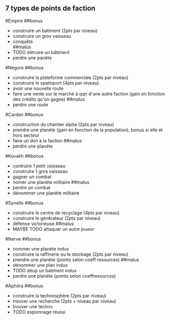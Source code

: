 7 types de points de faction
---------------------

#Empire
##bonus
- construire un batiment (2pts par niveau)
- construire un gros vaisseau 
- conquête	
##malus
- TODO détruire un bâtiment
- perdre une panète 


#Négore
##bonus
- construire la plateforme commerciale (2pts par niveau)
- construire le spatioport (4pts par niveau)
- avoir une nouvelle route 
- faire une vente sur le marché à qqn d'une autre faction (gain en fonction des crédits qu'on gagne)
##malus
- perdre une route 


#Cardan
##bonus
- construction du chantier alpha (2pts par niveau)
- prendre une planète (gain en fonction de la population), bonus si elle et hors secteur 	
- faire un don à la faction
##malus
- perdre une planète 									


#Kovakh
##bonus
- contruire 1 petit vaisseau 
- construire 1 gros vaisseau 
- gagner un combat 
- nomer une planète militaire 
##malus
- perdre un combat 
- dénommer une planète militaire 


#Synelle
##bonus
- construire le centre de recyclage (4pts par niveau)
- construire le générateur (2pts par niveau)
- défense victorieuse 
##malus
- MAYBE TODO attaquer un autre joueur


#Nerve
##bonus
- nommer une planète indus 
- construire la raffinerie ou le stockage (2pts par niveau) 
- prendre une planète (points selon coeff resources) 
##malus
- dénommer une plan indus 
- TODO déup un batiment indus
- perdre une planète (points selon coeffresources) 


#Aphéra
##bonus
- construire la technosphère (2pts par niveau)
- trouver une recherche (2pts + niveau par niveau)
- trouver une techno 
- TODO espionnage réussi